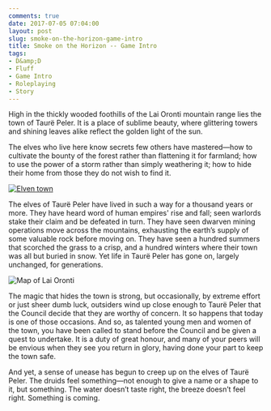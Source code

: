 ```yaml
---
comments: true
date: 2017-07-05 07:04:00
layout: post
slug: smoke-on-the-horizon-game-intro
title: Smoke on the Horizon -- Game Intro
tags:
- D&amp;D
- Fluff
- Game Intro
- Roleplaying
- Story
---
```


High in the thickly wooded foothills of the Lai Oronti mountain range lies the town of Taurë Peler. It is a place of sublime beauty, where glittering towers and shining leaves alike reflect the golden light of the sun.

The elves who live here know secrets few others have mastered&mdash;how to cultivate the bounty of the forest rather than flattening it for farmland; how to use the power of a storm rather than simply weathering it; how to hide their home from those they do not wish to find it.

[![Elven town](https://ianrenton.com/img/rpgs/elventown.jpg)](http://anndr.deviantart.com/art/Elven-town-354847308)

The elves of Taurë Peler have lived in such a way for a thousand years or more. They have heard word of human empires' rise and fall; seen warlords stake their claim and be defeated in turn. They have seen dwarven mining operations move across the mountains, exhausting the earth’s supply of some valuable rock before moving on. They have seen a hundred summers that scorched the grass to a crisp, and a hundred winters where their town was all but buried in snow. Yet life in Taurë Peler has gone on, largely unchanged, for generations.

![Map of Lai Oronti](https://ianrenton.com/img/rpgs/maps/lai-oronti.jpg)

The magic that hides the town is strong, but occasionally, by extreme effort or just sheer dumb luck, outsiders wind up close enough to Taurë Peler that the Council decide that they are worthy of concern. It so happens that today is one of those occasions. And so, as talented young men and women of the town, you have been called to stand before the Council and be given a quest to undertake. It is a duty of great honour, and many of your peers will be envious when they see you return in glory, having done your part to keep the town safe.

And yet, a sense of unease has begun to creep up on the elves of Taurë Peler. The druids feel something&mdash;not enough to give a name or a shape to it, but something. The water doesn’t taste right, the breeze doesn’t feel right. Something is coming.
